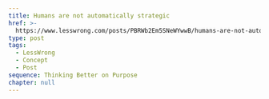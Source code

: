 ```yaml
---
title: Humans are not automatically strategic
href: >-
  https://www.lesswrong.com/posts/PBRWb2Em5SNeWYwwB/humans-are-not-automatically-strategic
type: post
tags:
  - LessWrong
  - Concept
  - Post
sequence: Thinking Better on Purpose
chapter: null
---
```


